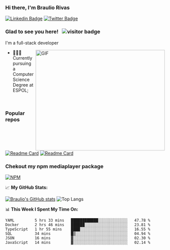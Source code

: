 ### Hi there, I'm Braulio Rivas
[![Linkedin Badge](https://img.shields.io/badge/-LinkedIn-0e76a8?style=flat-square&logo=Linkedin&logoColor=white)](https://www.linkedin.com/in/braulio-rivas-abad/)
[![Twitter Badge](https://img.shields.io/badge/-Twitter-00acee?style=flat-square&logo=Twitter&logoColor=white)](https://twitter.com/brolio04)

### Glad to see you here! &nbsp; ![visitor badge](https://visitor-badge.glitch.me/badge?page_id=brauliorivas)

I'm a full-stack developer


<img align="right" alt="GIF" src="https://github.com/Gapur/Gapur/blob/master/coding.gif?raw=true" width="408" height="318" />

- 👨🏻‍💻 Currently pursuing a Computer Science Degree at ESPOL;

</br>

### Popular repos
[![Readme Card](https://github-readme-stats.vercel.app/api/pin/?username=brauliorivas&repo=countrieshub)](https://github.com/brauliorivas/countrieshub)
[![Readme Card](https://github-readme-stats.vercel.app/api/pin/?username=brauliorivas&repo=pokedex-interactivo)](https://github.com/brauliorivas/pokedex-interactivo)

### Chekout my npm mediaplayer package
[![NPM](https://img.shields.io/badge/NPM-%23000000.svg?style=for-the-badge&logo=npm&logoColor=white)](https://www.npmjs.com/package/@braulio0000/mediaplayer)


📈 **My GitHub Stats:**

[![Braulio's GitHub stats](https://github-readme-stats.vercel.app/api?username=brauliorivas&theme=tokyonight)](https://github.com/brauliorivas) ![Top Langs](https://github-readme-stats.vercel.app/api/top-langs/?username=brauliorivas&layout=compact&theme=radical)


📊 **This Week I Spent My Time On:**
<!--START_SECTION:waka-->

```text
YAML         5 hrs 33 mins   ████████████░░░░░░░░░░░░░   47.78 %
Docker       2 hrs 46 mins   ██████░░░░░░░░░░░░░░░░░░░   23.81 %
TypeScript   1 hr 55 mins    ████░░░░░░░░░░░░░░░░░░░░░   16.55 %
SQL          34 mins         █▒░░░░░░░░░░░░░░░░░░░░░░░   04.94 %
JSON         16 mins         ▓░░░░░░░░░░░░░░░░░░░░░░░░   02.30 %
JavaScript   14 mins         ▓░░░░░░░░░░░░░░░░░░░░░░░░   02.14 %
```

<!--END_SECTION:waka-->
